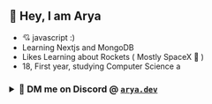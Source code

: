 ## 👋 Hey, I am Arya
<ul>
  <li>💘 javascript :)</li>
  <li>Learning Nextjs and MongoDB</li>
  <li>Likes Learning about Rockets ( Mostly SpaceX 🚀 )</li>
  <li>18, First year, studying Computer Science a</li>
</ul>

### <details><summary>📧 DM me on Discord @ [`arya.dev`](https://www.discordapp.com/users/897794324748730368) </summary><li> Insta : [`arya_panwar22`](https://www.instagram.com/arya_panwar22/)</li><li>Twitter : [`SpaceStuffArya`](https://twitter.com/SpaceStuffArya)</details>

